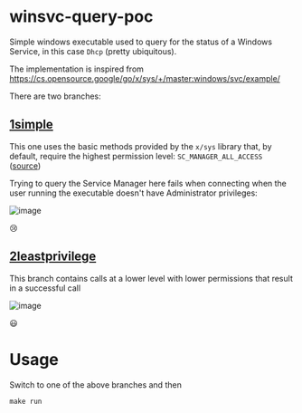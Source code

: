 # winsvc-query-poc

Simple windows executable used to query for the status of a Windows Service, in this case `Dhcp` (pretty ubiquitous).

The implementation is inspired from https://cs.opensource.google/go/x/sys/+/master:windows/svc/example/

There are two branches:

## [1simple](https://github.com/deblasis/winsvc-query-poc/tree/1simple)

This one uses the basic methods provided by the `x/sys` library that, by default, require the highest permission level: `SC_MANAGER_ALL_ACCESS` ([source](https://cs.opensource.google/go/x/sys/+/master:windows/service.go;drc=6e7872819dc85c039df9bda7e7c628bb19e85d0e;l=17))

Trying to query the Service Manager here fails when connecting when the user running the executable doesn't have Administrator privileges:

![image](https://user-images.githubusercontent.com/29378614/158074761-793232a4-a4ca-4d8e-975f-99605d348f42.png)

😢

## [2leastprivilege](https://github.com/deblasis/winsvc-query-poc/tree/2leastprivilege)

This branch contains calls at a lower level with lower permissions that result in a successful call

![image](https://user-images.githubusercontent.com/29378614/158074772-b71bd2b8-571d-4493-9e36-67a2c5b12e95.png)

😃

# Usage

Switch to one of the above branches and then

```
make run
```
